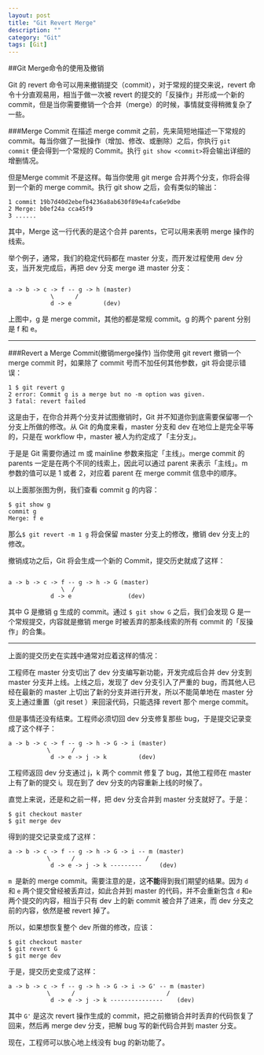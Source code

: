 ```yaml
---
layout: post
title: "Git Revert Merge"
description: ""
category: "Git"
tags: [Git]
---
```


##Git Merge命令的使用及撤销

Git 的 revert 命令可以用来撤销提交（commit），对于常规的提交来说，revert 命令十分直观易用，相当于做一次被 revert 的提交的「反操作」并形成一个新的 commit，但是当你需要撤销一个合并（merge）的时候，事情就变得稍微复杂了一些。


###Merge Commit
在描述 merge commit 之前，先来简短地描述一下常规的 commit。每当你做了一批操作（增加、修改、或删除）之后，你执行 <code>git commit</code> 便会得到一个常规的 Commit。执行 `git show <commit>`将会输出详细的增删情况。

但是Merge commit 不是这样。每当你使用 git merge 合并两个分支，你将会得到一个新的 merge commit。执行 git show <commit> 之后，会有类似的输出：
<pre><code>1 commit 19b7d40d2ebefb4236a8ab630f89e4afca6e9dbe
2 Merge: b0ef24a cca45f9
3 ......
</code></pre>

其中，Merge 这一行代表的是这个合并 parents，它可以用来表明 merge 操作的线索。

举个例子，通常，我们的稳定代码都在 master 分支，而开发过程使用 dev 分支，当开发完成后，再把 dev 分支 merge 进 master 分支：
<pre><code>
a -> b -> c -> f -- g -> h (master)
            \      /
            d -> e         (dev)
</code></pre>

上图中，g 是 merge commit，其他的都是常规 commit。g 的两个 parent 分别是 f 和 e。

---

###Revert a Merge Commit(撤销merge操作)
当你使用 git revert 撤销一个 merge commit 时，如果除了 commit 号而不加任何其他参数，git 将会提示错误：

<pre><code>1 $ git revert g
2 error: Commit g is a merge but no -m option was given.
3 fatal: revert failed</code></pre>

这是由于，在你合并两个分支并试图撤销时，Git 并不知道你到底需要保留哪一个分支上所做的修改。从 Git 的角度来看，master 分支和 dev 在地位上是完全平等的，只是在 workflow 中，master 被人为约定成了「主分支」。

于是是 Git 需要你通过 m 或 mainline 参数来指定「主线」。merge commit 的 parents 一定是在两个不同的线索上，因此可以通过 parent 来表示「主线」。m 参数的值可以是 1 或者 2，对应着 parent 在 merge commit 信息中的顺序。

以上面那张图为例，我们查看 commit g 的内容：
<pre><code>$ git show g
commit g
Merge: f e</code></pre>

那么`$ git revert -m 1 g` 将会保留 master 分支上的修改，撤销 dev 分支上的修改。

撤销成功之后，Git 将会生成一个新的 Commit，提交历史就成了这样：
<pre><code>
a -> b -> c -> f -- g -> h -> G (master)
               \  /
            d -> e                (dev)
</code></pre>

其中 G 是撤销 g 生成的 commit。通过 `$ git show G` 之后，我们会发现 G 是一个常规提交，内容就是撤销 merge 时被丢弃的那条线索的所有 commit 的「反操作」的合集。

---

上面的提交历史在实践中通常对应着这样的情况：

工程师在 master 分支切出了 dev 分支编写新功能，开发完成后合并 dev 分支到 master 分支并上线。上线之后，发现了 dev 分支引入了严重的 bug，而其他人已经在最新的 master 上切出了新的分支并进行开发，所以不能简单地在 master 分支上通过重置（git reset ）来回滚代码，只能选择 revert 那个 merge commit。

但是事情还没有结束。工程师必须切回 dev 分支修复那些 bug，于是提交记录变成了这个样子：

<pre><code>a -> b -> c -> f -- g -> h -> G -> i (master)
           \      /
            d -> e -> j -> k         (dev)
</code></pre>

工程师返回 dev 分支通过 j，k 两个 commit 修复了 bug，其他工程师在 master 上有了新的提交 i。现在到了 dev 分支的内容重新上线的时候了。

直觉上来说，还是和之前一样，把 dev 分支合并到 master 分支就好了。于是：

<pre><code>$ git checkout master
$ git merge dev
</code></pre>

得到的提交记录变成了这样：
<pre><code>a -> b -> c -> f -- g -> h -> G -> i -- m (master)
           \      /                    /
            d -> e -> j -> k ---------     (dev)
</code></pre>


`m `是新的 merge commit。需要注意的是，这**不能**得到我们期望的结果。因为 `d` 和 `e` 两个提交曾经被丢弃过，如此合并到 master 的代码，并不会重新包含 `d` 和`e` 两个提交的内容，相当于只有 dev 上的新 commit 被合并了进来，而 dev 分支之前的内容，依然是被 revert 掉了。

所以，如果想恢复整个 dev 所做的修改，应该：
<pre>
<code>$ git checkout master
$ git revert G
$ git merge dev</code></pre>

于是，提交历史变成了这样：

<pre><code>a -> b -> c -> f -- g -> h -> G -> i -> G' -- m (master)
           \      /                          /
            d -> e -> j -> k ---------------    (dev)
</code></pre>

其中 `G'` 是这次 revert 操作生成的 commit，把之前撤销合并时丢弃的代码恢复了回来，然后再 merge dev 分支，把解 bug 写的新代码合并到 master 分支。

现在，工程师可以放心地上线没有 bug 的新功能了。
